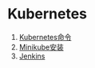 
# Kubernetes

1. [Kubernetes命令](/linux/deploy/kubernetes.md)
2. [Minikube安装](/linux/deploy/minikube.md)
3. [Jenkins](/share/monitor/devops)